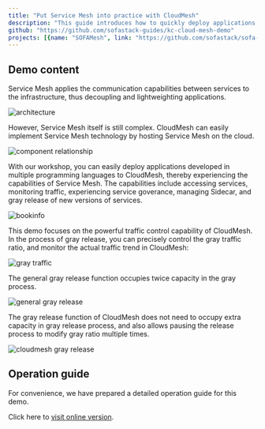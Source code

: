 ```yaml
---
title: "Put Service Mesh into practice with CloudMesh"
description: "This guide introduces how to quickly deploy applications to CloudMesh, access services, monitor traffic, experience service governance, manage Sidecar, and perform gray release of new versions of services."
github: "https://github.com/sofastack-guides/kc-cloud-mesh-demo"
projects: [{name: "SOFAMesh", link: "https://github.com/sofastack/sofa-mesh"}]
---
```


## Demo content

Service Mesh applies the communication capabilities between services to the infrastructure, thus decoupling and lightweighting applications.

![architecture](https://gw.alipayobjects.com/mdn/rms_631dea/afts/img/A*ApfhTbQQPAwAAAAAAAAAAABkARQnAQ)

However, Service Mesh itself is still complex. CloudMesh can easily implement Service Mesh technology by hosting Service Mesh on the cloud.

![component relationship](https://gw.alipayobjects.com/mdn/rms_631dea/afts/img/A*f8N_TaB7oVwAAAAAAAAAAABkARQnAQ)

With our workshop, you can easily deploy applications developed in multiple programming languages ​​to CloudMesh, thereby experiencing the capabilities of Service Mesh. The capabilities include accessing services, monitoring traffic, experiencing service goverance, managing Sidecar, and gray release of new versions of services.

![bookinfo](https://gw.alipayobjects.com/mdn/rms_631dea/afts/img/A*A1mgR7I9RQMAAAAAAAAAAABkARQnAQ)

This demo focuses on the powerful traffic control capability of CloudMesh. In the process of gray release, you can precisely control the gray traffic ratio, and monitor the actual traffic trend in CloudMesh:

![gray traffic](https://gw.alipayobjects.com/mdn/rms_631dea/afts/img/A*SyIGTqvtIfcAAAAAAAAAAABkARQnAQ)

The general gray release function occupies twice capacity in the gray process.

![general gray release](https://gw.alipayobjects.com/mdn/rms_631dea/afts/img/A*8MXfQorNe6AAAAAAAAAAAABkARQnAQ)

The gray release function of CloudMesh does not need to occupy extra capacity in gray release process, and also allows pausing the release process to modify gray ratio multiple times.

![cloudmesh gray release](https://gw.alipayobjects.com/mdn/rms_631dea/afts/img/A*JRTmR4YUZ0kAAAAAAAAAAABkARQnAQ)

## Operation guide

For convenience, we have prepared a detailed operation guide for this demo.

Click here to [visit online version](https://www.sofastack.tech/).
